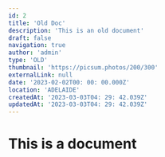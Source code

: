 ```yaml
---
id: 2
title: 'Old Doc'
description: 'This is an old document'
draft: false
navigation: true
author: 'admin'
type: 'OLD'
thumbnail: 'https://picsum.photos/200/300'
externalLink: null
date: '2023-02-02T00: 00: 00.000Z'
location: 'ADELAIDE'
createdAt: '2023-03-03T04: 29: 42.039Z'
updatedAt: '2023-03-03T04: 29: 42.039Z'
---
```

# This is a document